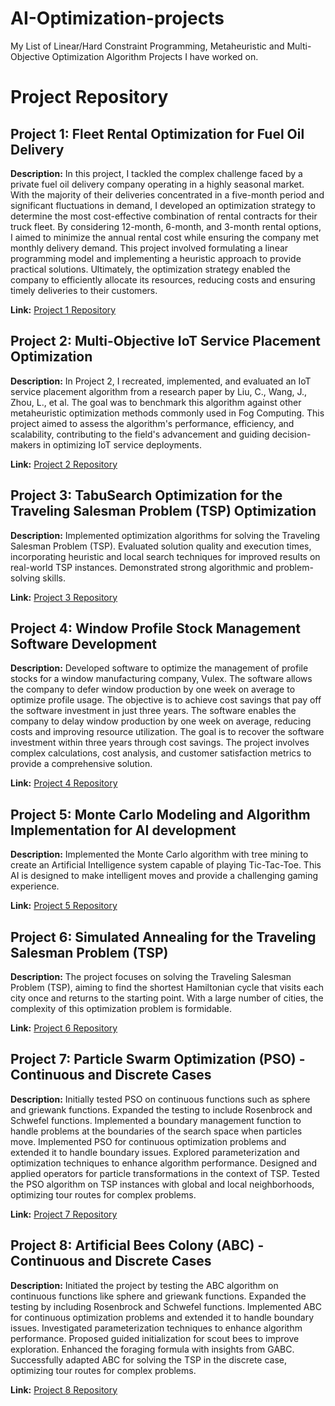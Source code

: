 # AI-Optimization-projects
My List of Linear/Hard Constraint Programming, Metaheuristic and Multi-Objective Optimization Algorithm Projects I have worked on.


# Project Repository

## Project 1: Fleet Rental Optimization for Fuel Oil Delivery
**Description:** In this project, I tackled the complex challenge faced by a private fuel oil delivery company operating in a highly seasonal market. With the majority of their deliveries concentrated in a five-month period and significant fluctuations in demand, I developed an optimization strategy to determine the most cost-effective combination of rental contracts for their truck fleet. By considering 12-month, 6-month, and 3-month rental options, I aimed to minimize the annual rental cost while ensuring the company met monthly delivery demand. This project involved formulating a linear programming model and implementing a heuristic approach to provide practical solutions. Ultimately, the optimization strategy enabled the company to efficiently allocate its resources, reducing costs and ensuring timely deliveries to their customers.

**Link:** [Project 1 Repository](https://github.com/dthatprince/AI-Optimization-projects/tree/main/Fleet%20Rental%20Optimization%20for%20Fuel%20Oil%20Delivery)

## Project 2: Multi-Objective IoT Service Placement Optimization
**Description:** In Project 2, I recreated, implemented, and evaluated an IoT service placement algorithm from a research paper by Liu, C., Wang, J., Zhou, L., et al. The goal was to benchmark this algorithm against other metaheuristic optimization methods commonly used in Fog Computing. This project aimed to assess the algorithm's performance, efficiency, and scalability, contributing to the field's advancement and guiding decision-makers in optimizing IoT service deployments.

**Link:** [Project 2 Repository](https://github.com/dthatprince/AI-Optimization-projects/tree/main/Multi-Objective%20IoT%20Service%20Placement%20Optimization)

## Project 3: TabuSearch Optimization for the Traveling Salesman Problem (TSP) Optimization
**Description:** Implemented optimization algorithms for solving the Traveling Salesman Problem (TSP). Evaluated solution quality and execution times, incorporating heuristic and local search techniques for improved results on real-world TSP instances. Demonstrated strong algorithmic and problem-solving skills.

**Link:** [Project 3 Repository](https://github.com/dthatprince/AI-Optimization-projects/tree/main/TabuSearch%20Optimization%20for%20the%20Traveling%20Salesman)

## Project 4: Window Profile Stock Management Software Development
**Description:** Developed software to optimize the management of profile stocks for a window manufacturing company, Vulex. The software allows the company to defer window production by one week on average to optimize profile usage. The objective is to achieve cost savings that pay off the software investment in just three years. The software enables the company to delay window production by one week on average, reducing costs and improving resource utilization. The goal is to recover the software investment within three years through cost savings. The project involves complex calculations, cost analysis, and customer satisfaction metrics to provide a comprehensive solution.

**Link:** [Project 4 Repository](insert_link_here)

## Project 5: Monte Carlo Modeling and Algorithm Implementation for AI development
**Description:** Implemented the Monte Carlo algorithm with tree mining to create an Artificial Intelligence system capable of playing Tic-Tac-Toe. This AI is designed to make intelligent moves and provide a challenging gaming experience.

**Link:** [Project 5 Repository](https://github.com/dthatprince/AI-Optimization-projects/tree/main/Monte%20Carlo%20Modeling%20and%20Algorithm%20Implementation%20for%20AI)

## Project 6: Simulated Annealing for the Traveling Salesman Problem (TSP)
**Description:** The project focuses on solving the Traveling Salesman Problem (TSP), aiming to find the shortest Hamiltonian cycle that visits each city once and returns to the starting point. With a large number of cities, the complexity of this optimization problem is formidable.

**Link:** [Project 6 Repository](https://github.com/dthatprince/AI-Optimization-projects/tree/main/Simulated%20Annealing%20Optimization%20for%20the%20Traveling%20Salesman)

## Project 7: Particle Swarm Optimization (PSO) - Continuous and Discrete Cases
**Description:** Initially tested PSO on continuous functions such as sphere and griewank functions. Expanded the testing to include Rosenbrock and Schwefel functions. Implemented a boundary management function to handle problems at the boundaries of the search space when particles move. Implemented PSO for continuous optimization problems and extended it to handle boundary issues. Explored parameterization and optimization techniques to enhance algorithm performance. Designed and applied operators for particle transformations in the context of TSP. Tested the PSO algorithm on TSP instances with global and local neighborhoods, optimizing tour routes for complex problems.

**Link:** [Project 7 Repository](https://github.com/dthatprince/AI-Optimization-projects/tree/main/Particle%20Swarm%20Optimization%20(PSO)%20-%20Continuous%20and%20Discrete)

## Project 8: Artificial Bees Colony (ABC) - Continuous and Discrete Cases
**Description:** Initiated the project by testing the ABC algorithm on continuous functions like sphere and griewank functions. Expanded the testing by including Rosenbrock and Schwefel functions. Implemented ABC for continuous optimization problems and extended it to handle boundary issues. Investigated parameterization techniques to enhance algorithm performance. Proposed guided initialization for scout bees to improve exploration. Enhanced the foraging formula with insights from GABC. Successfully adapted ABC for solving the TSP in the discrete case, optimizing tour routes for complex problems.

**Link:** [Project 8 Repository](https://github.com/dthatprince/AI-Optimization-projects/tree/main/Artificial%20Bees%20Colony%20(ABC)%20-%20Continuous%20and%20Discrete%20Cases)



